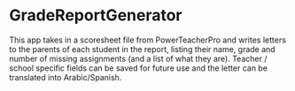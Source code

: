 # GradeReportGenerator
This app takes in a scoresheet file from PowerTeacherPro and writes letters to the parents of each student in the report, listing their name, grade and number of missing assignments (and a list of what they are). Teacher / school specific fields can be saved for future use and the letter can be translated into Arabic/Spanish.
